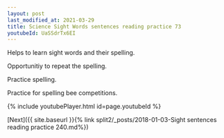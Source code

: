 ```yaml
---
layout: post
last_modified_at: 2021-03-29
title: Science Sight Words sentences reading practice 73
youtubeId: UaSSdrTx6EI
---
```

 
 
Helps to learn sight words and their spelling.

Opportunitiy to repeat the spelling. 

Practice spelling. 
 
Practice for spelling bee competitions. 
 
{% include youtubePlayer.html id=page.youtubeId %}
 
 

[Next]({{ site.baseurl }}{% link  split2/_posts/2018-01-03-Sight sentences reading practice 240.md%})
 
